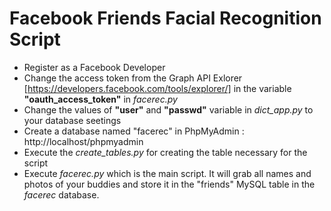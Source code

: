Facebook Friends Facial Recognition Script
=============================================

- Register as a Facebook Developer
- Change the access token from the Graph API Exlorer [https://developers.facebook.com/tools/explorer/]
  in the variable **"oauth_access_token"** in *facerec.py* 
- Change the values of **"user"** and **"passwd"** variable in *dict_app.py* to
  your database seetings
- Create a database named "facerec" in PhpMyAdmin : http://localhost/phpmyadmin
- Execute the *create_tables.py* for creating the table necessary for
  the script
- Execute *facerec.py* which is the main script.
  It will grab all names and photos of your buddies and store it in the
  "friends" MySQL table in the *facerec* database.
